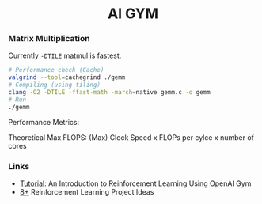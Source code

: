 <h1 align="center">
  <b>AI GYM</b><br>
</h1>


### Matrix Multiplication

Currently `-DTILE` matmul is fastest.
```sh
# Performance check (Cache)
valgrind --tool=cachegrind ./gemm
# Compiling (using tiling)
clang -O2 -DTILE -ffast-math -march=native gemm.c -o gemm
# Run
./gemm
```

Performance Metrics: 

Theoretical Max FLOPS: (Max) Clock Speed x FLOPs per cylce x number of cores

### Links

- [Tutorial](https://www.gocoder.one/blog/rl-tutorial-with-openai-gym/): An Introduction to Reinforcement Learning Using OpenAI Gym
- [8+](https://www.gocoder.one/blog/reinforcement-learning-project-ideas/) Reinforcement Learning Project Ideas
